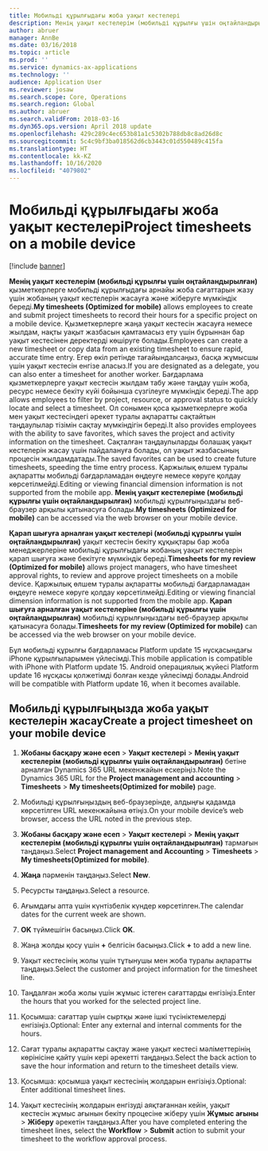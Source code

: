 ```yaml
---
title: Мобильді құрылғыдағы жоба уақыт кестелері
description: Менің уақыт кестелерім (мобильді құрылғы үшін оңтайландырылған) қызметкерлерге мобильді құрылғыдағы арнайы жоба сағаттарын жазу үшін жобаның уақыт кестелерін жасауға және жіберуге мүмкіндік береді.
author: abruer
manager: AnnBe
ms.date: 03/16/2018
ms.topic: article
ms.prod: ''
ms.service: dynamics-ax-applications
ms.technology: ''
audience: Application User
ms.reviewer: josaw
ms.search.scope: Core, Operations
ms.search.region: Global
ms.author: abruer
ms.search.validFrom: 2018-03-16
ms.dyn365.ops.version: April 2018 update
ms.openlocfilehash: 429c289c4ec653b81a1c5302b788db8c8ad26d8c
ms.sourcegitcommit: 5c4c9bf3ba018562d6cb3443c01d550489c415fa
ms.translationtype: HT
ms.contentlocale: kk-KZ
ms.lasthandoff: 10/16/2020
ms.locfileid: "4079802"
---
```

# <a name="project-timesheets-on-a-mobile-device"></a><span data-ttu-id="91cad-103">Мобильді құрылғыдағы жоба уақыт кестелері</span><span class="sxs-lookup"><span data-stu-id="91cad-103">Project timesheets on a mobile device</span></span>

[!include [banner](../includes/banner.md)]

<span data-ttu-id="91cad-104">**Менің уақыт кестелерім (мобильді құрылғы үшін оңтайландырылған)** қызметкерлерге мобильді құрылғыдағы арнайы жоба сағаттарын жазу үшін жобаның уақыт кестелерін жасауға және жіберуге мүмкіндік береді.</span><span class="sxs-lookup"><span data-stu-id="91cad-104">**My timesheets (Optimized for mobile)** allows employees to create and submit project timesheets to record their hours for a specific project on a mobile device.</span></span> <span data-ttu-id="91cad-105">Қызметкерлерге жаңа уақыт кестесін жасауға немесе жылдам, нақты уақыт жазбасын қамтамасыз ету үшін бұрыннан бар уақыт кестесінен деректерді көшіруге болады.</span><span class="sxs-lookup"><span data-stu-id="91cad-105">Employees can create a new timesheet or copy data from an existing timesheet to ensure rapid, accurate time entry.</span></span> <span data-ttu-id="91cad-106">Егер өкіл ретінде тағайындалсаңыз, басқа жұмысшы үшін уақыт кестесін енгізе аласыз.</span><span class="sxs-lookup"><span data-stu-id="91cad-106">If you are designated as a delegate, you can also enter a timesheet for another worker.</span></span> <span data-ttu-id="91cad-107">Бағдарлама қызметкерлерге уақыт кестесін жылдам табу және таңдау үшін жоба, ресурс немесе бекіту күйі бойынша сүзгілеуге мүмкіндік береді.</span><span class="sxs-lookup"><span data-stu-id="91cad-107">The app allows employees to filter by project, resource, or approval status to quickly locate and select a timesheet.</span></span> <span data-ttu-id="91cad-108">Ол сонымен қоса қызметкерлерге жоба мен уақыт кестесіндегі әрекет туралы ақпаратты сақтайтын таңдаулылар тізімін сақтау мүмкіндігін береді.</span><span class="sxs-lookup"><span data-stu-id="91cad-108">It also provides employees with the ability to save favorites, which saves the project and activity information on the timesheet.</span></span> <span data-ttu-id="91cad-109">Сақталған таңдаулыларды болашақ уақыт кестелерін жасау үшін пайдалануға болады, ол уақыт жазбасының процесін жылдамдатады.</span><span class="sxs-lookup"><span data-stu-id="91cad-109">The saved favorites can be used to create future timesheets, speeding the time entry process.</span></span> <span data-ttu-id="91cad-110">Қаржылық өлшем туралы ақпаратты мобильді бағдарламадан өңдеуге немесе көруге қолдау көрсетілмейді.</span><span class="sxs-lookup"><span data-stu-id="91cad-110">Editing or viewing financial dimension information is not supported from the mobile app.</span></span> <span data-ttu-id="91cad-111">**Менің уақыт кестелеріме (мобильді құрылғы үшін оңтайландырылған)** мобильді құрылғыңыздағы веб-браузер арқылы қатынасуға болады.</span><span class="sxs-lookup"><span data-stu-id="91cad-111">**My timesheets (Optimized for mobile)** can be accessed via the web browser on your mobile device.</span></span>

<span data-ttu-id="91cad-112">**Қарап шығуға арналған уақыт кестелері (мобильді құрылғы үшін оңтайландырылған)** уақыт кестесін бекіту құқықтары бар жоба менеджерлеріне мобильді құрылғыдағы жобаның уақыт кестелерін қарап шығуға және бекітуге мүмкіндік береді.</span><span class="sxs-lookup"><span data-stu-id="91cad-112">**Timesheets for my review (Optimized for mobile)** allows project managers, who have timesheet approval rights, to review and approve project timesheets on a mobile device.</span></span> <span data-ttu-id="91cad-113">Қаржылық өлшем туралы ақпаратты мобильді бағдарламадан өңдеуге немесе көруге қолдау көрсетілмейді.</span><span class="sxs-lookup"><span data-stu-id="91cad-113">Editing or viewing financial dimension information is not supported from the mobile app.</span></span> <span data-ttu-id="91cad-114">**Қарап шығуға арналған уақыт кестелеріне (мобильді құрылғы үшін оңтайландырылған)** мобильді құрылғыңыздағы веб-браузер арқылы қатынасуға болады.</span><span class="sxs-lookup"><span data-stu-id="91cad-114">**Timesheets for my review (Optimized for mobile)** can be accessed via the web browser on your mobile device.</span></span>

<span data-ttu-id="91cad-115">Бұл мобильді құрылғы бағдарламасы Platform update 15 нұсқасындағы iPhone құрылғыларымен үйлесімді.</span><span class="sxs-lookup"><span data-stu-id="91cad-115">This mobile application is compatible with iPhone with Platform update 15.</span></span>
<span data-ttu-id="91cad-116">Android операциялық жүйесі Platform update 16 нұсқасы қолжетімді болған кезде үйлесімді болады.</span><span class="sxs-lookup"><span data-stu-id="91cad-116">Android will be compatible with Platform update 16, when it becomes available.</span></span>

## <a name="create-a-project-timesheet-on-your-mobile-device"></a><span data-ttu-id="91cad-117">Мобильді құрылғыңызда жоба уақыт кестелерін жасау</span><span class="sxs-lookup"><span data-stu-id="91cad-117">Create a project timesheet on your mobile device</span></span>

1.  <span data-ttu-id="91cad-118">**Жобаны басқару және есеп** \> **Уақыт кестелері** \> **Менің уақыт кестелерім (мобильді құрылғы үшін оңтайландырылған)** бетіне арналған Dynamics 365 URL мекенжайын ескеріңіз.</span><span class="sxs-lookup"><span data-stu-id="91cad-118">Note the Dynamics 365 URL for the **Project management and accounting** \> **Timesheets** \> **My timesheets(Optimized for mobile)** page.</span></span>

2.  <span data-ttu-id="91cad-119">Мобильді құрылғыңыздың веб-браузерінде, алдыңғы қадамда көрсетілген URL мекенжайына өтіңіз.</span><span class="sxs-lookup"><span data-stu-id="91cad-119">On your mobile device’s web browser, access the URL noted in the previous step.</span></span>
 
3.  <span data-ttu-id="91cad-120">**Жобаны басқару және есеп** \> **Уақыт кестелері** \> **Менің уақыт кестелерім (мобильді құрылғы үшін оңтайландырылған)** тармағын таңдаңыз.</span><span class="sxs-lookup"><span data-stu-id="91cad-120">Select **Project management and Accounting** \> **Timesheets** \> **My timesheets(Optimized for mobile)**.</span></span>

4.  <span data-ttu-id="91cad-121">**Жаңа** пәрменін таңдаңыз.</span><span class="sxs-lookup"><span data-stu-id="91cad-121">Select **New**.</span></span>

5.  <span data-ttu-id="91cad-122">Ресурсты таңдаңыз.</span><span class="sxs-lookup"><span data-stu-id="91cad-122">Select a resource.</span></span>

6.  <span data-ttu-id="91cad-123">Ағымдағы апта үшін күнтізбелік күндер көрсетілген.</span><span class="sxs-lookup"><span data-stu-id="91cad-123">The calendar dates for the current week are shown.</span></span>

7.  <span data-ttu-id="91cad-124">**OK** түймешігін басыңыз.</span><span class="sxs-lookup"><span data-stu-id="91cad-124">Click **OK**.</span></span>

8.  <span data-ttu-id="91cad-125">Жаңа жолды қосу үшін **+** белгісін басыңыз.</span><span class="sxs-lookup"><span data-stu-id="91cad-125">Click **+** to add a new line.</span></span>

9.  <span data-ttu-id="91cad-126">Уақыт кестесінің жолы үшін тұтынушы мен жоба туралы ақпаратты таңдаңыз.</span><span class="sxs-lookup"><span data-stu-id="91cad-126">Select the customer and project information for the timesheet line.</span></span>

10. <span data-ttu-id="91cad-127">Таңдалған жоба жолы үшін жұмыс істеген сағаттарды енгізіңіз.</span><span class="sxs-lookup"><span data-stu-id="91cad-127">Enter the hours that you worked for the selected project line.</span></span>

11. <span data-ttu-id="91cad-128">Қосымша: сағаттар үшін сыртқы және ішкі түсініктемелерді енгізіңіз.</span><span class="sxs-lookup"><span data-stu-id="91cad-128">Optional: Enter any external and internal comments for the hours.</span></span>

12. <span data-ttu-id="91cad-129">Сағат туралы ақпаратты сақтау және уақыт кестесі мәліметтерінің көрінісіне қайту үшін кері әрекетті таңдаңыз.</span><span class="sxs-lookup"><span data-stu-id="91cad-129">Select the back action to save the hour information and return to the timesheet details view.</span></span>

13. <span data-ttu-id="91cad-130">Қосымша: қосымша уақыт кестесінің жолдарын енгізіңіз.</span><span class="sxs-lookup"><span data-stu-id="91cad-130">Optional: Enter additional timesheet lines.</span></span>

14. <span data-ttu-id="91cad-131">Уақыт кестесінің жолдарын енгізуді аяқтағаннан кейін, уақыт кестесін жұмыс ағынын бекіту процесіне жіберу үшін **Жұмыс ағыны** \> **Жіберу** әрекетін таңдаңыз.</span><span class="sxs-lookup"><span data-stu-id="91cad-131">After you have completed entering the timesheet lines, select the **Workflow** \> **Submit** action to submit your timesheet to the workflow approval process.</span></span>
